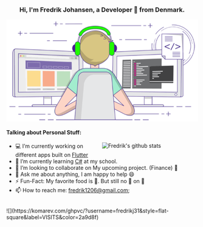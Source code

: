 
<!-- Banner -->
<h3 align="center">Hi, I'm Fredrik Johansen, a Developer 🚀 from Denmark.</h3>
<p align="center">
	<img align="center" src="https://github.com/fredrikj31/fredrikj31/blob/master/assets/coding.gif">
</p>

<!-- Talking about you -->
#### **Talking about Personal Stuff:**

<!-- Any image aligned to the right. Beware the width -->
<a href="https://github.com/fredrikj31">
    <img width="50%" align="right" alt="Fredrik's github stats" src="https://github-readme-stats.vercel.app/api?username=fredrikj31&show_icons=true&hide_border=true" />
  </a>

- 💻 I’m currently working on different apps built on [Flutter](https://flutter.dev/)
- 🌱 I’m currently learning [C#](https://docs.microsoft.com/en-us/dotnet/csharp/) at my school.
- 🤝 I’m looking to collaborate on My upcoming project. (Finance) 🤫
- 💬 Ask me about anything, I am happy to help 😄
- ⚡️ Fun-Fact: My favorite food is 🍔. But still no 🍍 on 🍕
- 📫 How to reach me: fredrik1206@gmail.com;
<br>
![](https://komarev.com/ghpvc/?username=fredrikj31&style=flat-square&label=VISITS&color=2a9d8f)

